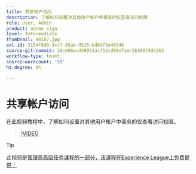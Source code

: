 ```yaml
---
title: 共享帐户访问
description: 了解如何设置对其他用户帐户中事务的仅查看访问权限
role: User, Admin
product: adobe sign
level: Intermediate
thumbnail: 40187.jpg
exl-id: 3154f0d0-3cc7-45ab-9515-bd69f5e46546
source-git-commit: 30c606ec458931ac352cd99e7aec5b38074db262
workflow-type: tm+mt
source-wordcount: '59'
ht-degree: 0%

---
```


# 共享帐户访问

在此视频教程中，了解如何设置对其他用户帐户中事务的仅查看访问权限。

>[!VIDEO](https://video.tv.adobe.com/v/40187?hidetitle=true)

>[!TIP]
>
>此视频是[管理员高级任务课程的一部分，该课程在Experience League上免费提供！](https://experienceleague.adobe.com/?recommended=Sign-A-1-2020.1)
